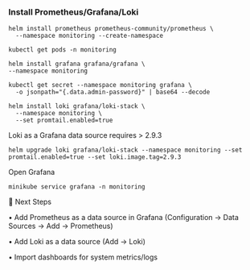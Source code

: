 ### Install Prometheus/Grafana/Loki


```
helm install prometheus prometheus-community/prometheus \
  --namespace monitoring --create-namespace
```

```
kubectl get pods -n monitoring
```

```
helm install grafana grafana/grafana \
--namespace monitoring
```

```
kubectl get secret --namespace monitoring grafana \
  -o jsonpath="{.data.admin-password}" | base64 --decode
```

```
helm install loki grafana/loki-stack \
  --namespace monitoring \
  --set promtail.enabled=true
```


Loki as a Grafana data source requires > 2.9.3

```
helm upgrade loki grafana/loki-stack --namespace monitoring --set promtail.enabled=true --set loki.image.tag=2.9.3
```

Open Grafana
```
minikube service grafana -n monitoring
```


🎯 Next Steps

  • Add Prometheus as a data source in Grafana (Configuration → Data Sources → Add → Prometheus)

  • Add Loki as a data source (Add → Loki)

  • Import dashboards for system metrics/logs

